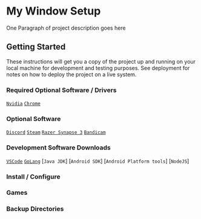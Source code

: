 # My Window Setup

One Paragraph of project description goes here

## Getting Started

These instructions will get you a copy of the project up and running on your local machine for development and testing purposes. See deployment for notes on how to deploy the project on a live system.


### Required Optional Software / Drivers

[`Nvidia`](https://www.nvidia.com/Download/driverResults.aspx/162105/en-us)
[`Chrome`](https://www.google.com/chrome/)


### Optional Software

[`Discord`](https://discord.com/new)
[`Steam`](https://steamcommunity.com/)
[`Razer Synapse 3`](https://www.razer.com/synapse-3)
[`Bandicam`](https://www.bandicam.com/downloads/)


### Development Software Downloads

[`VSCode`](https://code.visualstudio.com/)
[`GoLang`](https://golang.org/dl/)
[`Java JDK`]
[`Android SDK`]
[`Android Platform tools`]
[`NodeJS`]



### Install / Configure



### Games



### Backup Directories
